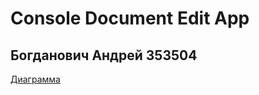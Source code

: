 # Console Document Edit App
## Богданович Андрей 353504

[Диаграмма](//www.plantuml.com/plantuml/png/lHXTRzn4yDs_mkeBFgKfxrPL5K8ZWXIeye6G40yRUtDdrUSzlEia1qLgAbvGaSep4Xy8yHwgHgGDwM-m_n4xdlMUn-lhNQyfqactdfdT-PxPsRjIiLmLuzHxpoz_Al-kJgl7rQFoh7nPFIwlgYVbkL--B2_BCuquhPxuvON-bLSQULuzghulpyiN0FVOWLGvYvGVfKnAVqECnooB_Myztr_Z9pmg50y6y55aiT2hxxpkbbqbSZRak4Mo8nx48Yh6F5EX_v5PtVGdJ8r2JPidsR0-BnKi3WXq_jcR8XypzKOStBDsH6g4Z5XsBqvKC0Zz3uM6iin0Fq_uiGlTPfcMOL_oNBQGm46R_jVgjBmgNvNFUepkrOojY3NpTJMTy4PC-8v4fZIo0VaF_Lq-1F8llmAqED1yZpJhcQgV6H0IZ1AfZJGD_OznSIzJ-RH6hGsvsjFSWe7bXy0DP4dXSWRlY3H0D9xL5dzWpaFtA1xt7ipYk94uQBHnbQdFoeHA3gSDI0PZBYKREloCfi36LPfD9kdKIAJt17MUXFwMbcp8yvj-ohEX6hK0KarJo-AcVyJIWbil3-oH6o8L-UBJ8Y0ZOKY3O9D58B09n9mpnHiKjUtCHCuXrk0v7dDOVswp_44iZZF7VSrYHhgJHACzVjBoj8qvI-ronJn0dkjk1W8Kd84EmmN0k4urC0aml5Ul0GhbP8V78lJtpSeSN-T4camE1ClZTgAWwFgRQLCdN2V4DflSDcwZbU8EqDV1b4HC9IBJn9-sFZ5I95TcLz2LUx38Eu0N4vvPBAq-fauvM9GLDI7KCK-vulDFYqOi6rfydOaPFzxhYWIsdXqYP0BQjg9JyHFA5qMnMpgvi33Q8LaiVQjDm2hdpUf8brNB0jKfL1r_2nWWhPXCboQUCAauK2-blUGiDvdmTS7pAK62rBRIcChJ3gAw6T2eCZtXPzqF_YtFT5zuRfl0LYPvNYjjM-pyv71a1s1R-jTqPzF7YvNve5a92DsrFFVxu8LhqHE8SdwKY49YSrbU22m5H8h-eeLnjS0493C0GFi44TGfgWjbRMht_oFpszjsXqzI5a6YBIDineyjWvLvOshzNfwNpyqjzrNro8VxhFuurVzdA5ihn5uZqrfYyt5nfR3rcP8lA5k5MfQyuMIhtGhxhgdmsKteQshF_IrgKTEnPuPjjV0y3NMKi3XDCjvq9kl5FyjduCUwJ5xgrLLvKJr5Tix545ZIPWuzclSrz68ICyMTMoCmdOq06tKdVGUdaoruReSMG2hHGCN6atQchYc15AsRCrhgb_BCJ7QloXTwjhWml7PvVRkLo2SIsM4olC_KYB0QyJ6dDwXCxIRVSC8QBlP061XoUkVVD5i2sTw7xH0tkkE5tKEZYGfEBfFI04EBNbqojDjVC0j3N9MNEhP-iCLXCqdvjGwifjsceeZRvwuV5D43VLzWCy6NvkPS49i5aSB5sZ8rJygz4xNQ98tRFv4YUvlzNupJbRQ3Ft_JyNzP_LZ-Ku_QPr3smRE-_jMvSMapOr_Qh6Oq_7EHyh2k0Pt1sYqBTdu6L32mkzQa0StE6ioVSUcvoqwve79B5v8eXpfyksbUI502Q57inOCFn91zph3xQeSOiD4UleAs6GszKRb60tk4Bdz9Dkh1SmlFLtYNiIS0kNYh4pw8nqdsJfw6zhSCYpTldf8MoR1RDHktMpn8G748x6l5wyesz90qTz2flbUY_-L876_ph0ZwXc5t07Q7thx1rfrI-yRGkPDa16FDP5hF5q7_O6pWreIWWPtdEg5f7AKPlGyl4EYlxeC4kWsasLKiUX0sRwIOR3dlmibrty222FyjKR-6MEl-A9zLJtMbk_3iow5ONx_Ztz0RfpUS2vBNVLe2MhipzD5pqf9PF7r92lr2jgWQvKMRkXzh-buliXLW_NXgR8U8Q4vVWqE_-oBqsirjrtjUCxNSVdZhbZkRK_H6qG-lex0NWnBsefn9poLnXolFSqJqEyQrGZeO5BCVH-TDucf7K9V45PJYlNPrGHHra4FGgtitu86GkjDjj2wDHsgeZLq3r6WCBdH1wvf84EIYvv5uHBozOlKWxGMg7sklHvwtBnlvG3FufB7iwblJz8KzmESYgO7WL1HbrfXRGFHJ1sZRf-TPFue-JrCiyOM3DUAw6DgkF5exg6fDzDpbMLoCq_y0)
